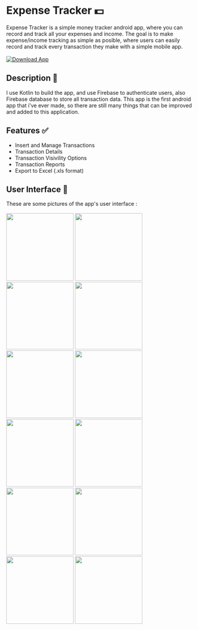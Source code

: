 # Expense Tracker  :dollar:
Expense Tracker is a simple money tracker android app, where you can record and track all your expenses and income. The goal is to make expense/income tracking as simple as posible, where users can easily record and track every transaction they make with a simple mobile app. <br><br>
[![Download App](https://img.shields.io/badge/Download-APK-green)](https://github.com/ferry582/CatatUang/raw/master/Catat%20Uang.apk)

## Description :memo:
I use Kotlin to build the app, and use Firebase to authenticate users, also Firebase database to store all transaction data. This app is the first android app that i've ever made, so there are still many things that can be improved and added to this application.
## Features :white_check_mark:
* Insert and Manage Transactions
* Transaction Details
* Transaction Visivility Options
* Transaction Reports
* Export to Excel (.xls format)
## User Interface :iphone:
These are some pictures of the app's user interface :<br /><br />
<img src="imagesUI/20220619_Sign In Activity.jpg" width=180>
<img src="imagesUI/20220619_Sign Up Activity.jpg" width=180>
<img src="imagesUI/20220619_Forgot Password.jpg" width=180>
<img src="imagesUI/20220621_Transaction Fragment_No Data.jpg" width=180><br />
<img src="imagesUI/20220627_Transaction Fragment.jpg" width=180>
<img src="imagesUI/20220619_Insert Activity Expense.jpg" width=180>
<img src="imagesUI/20220619_Insert Activity Income.jpg" width=180>
<img src="imagesUI/20220619_Transaction Details Expense.jpg" width=180><br />
<img src="imagesUI/20220619_Transaction Details Income.jpg" width=180>
<img src="imagesUI/20220627_Export Activity.jpg" width=180>
<img src="imagesUI/20220619_Account Fragment.jpg" width=180>
<img src="imagesUI/20220619_Transaction Report.jpg" width=180>

<br /><br />

